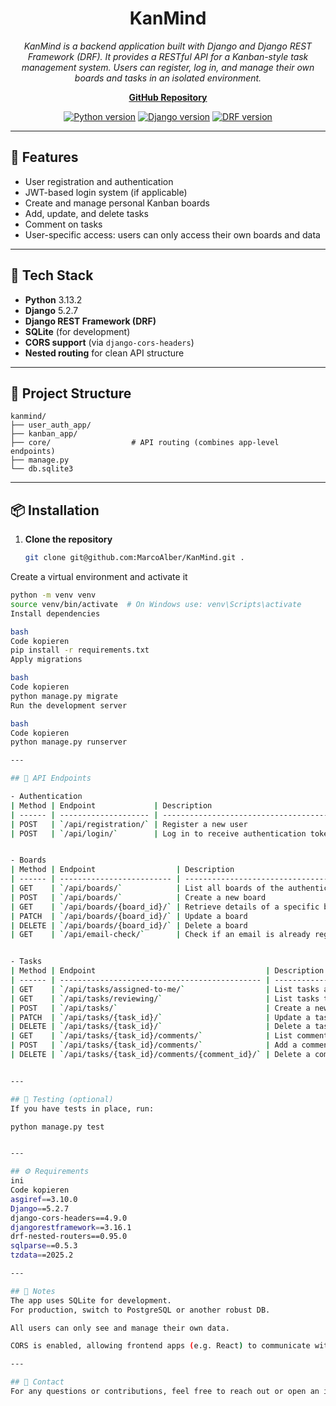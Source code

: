 <h1 align="center">KanMind</h1>

<p align="center">
  <em>KanMind is a backend application built with Django and Django REST Framework (DRF).  
  It provides a RESTful API for a Kanban-style task management system.  
  Users can register, log in, and manage their own boards and tasks in an isolated environment.</em>
  <br>
</p>

<p align="center">
  <a href="https://github.com/MarcoAlber/KanMind"><strong>GitHub Repository</strong></a>
  <br>
</p>

<p align="center">
  <a href="https://www.python.org/"><img src="https://img.shields.io/badge/Python-3.13.2-blue?logo=python&logoColor=white" alt="Python version"></a>
  <a href="https://www.djangoproject.com/"><img src="https://img.shields.io/badge/Django-5.2.7-success?logo=django&logoColor=white" alt="Django version"></a>
  <a href="https://www.django-rest-framework.org/"><img src="https://img.shields.io/badge/DRF-3.16.1-red?logo=django&logoColor=white" alt="DRF version"></a>
</p>

<hr>

## 🔧 Features

- User registration and authentication  
- JWT-based login system (if applicable)  
- Create and manage personal Kanban boards  
- Add, update, and delete tasks  
- Comment on tasks  
- User-specific access: users can only access their own boards and data  

---

## 🚀 Tech Stack

- **Python** 3.13.2  
- **Django** 5.2.7  
- **Django REST Framework (DRF)**  
- **SQLite** (for development)  
- **CORS support** (via `django-cors-headers`)  
- **Nested routing** for clean API structure  

---

## 📁 Project Structure

```text
kanmind/
├── user_auth_app/
├── kanban_app/
├── core/                  # API routing (combines app-level endpoints)
├── manage.py
└── db.sqlite3
```

---

## 📦 Installation

1. **Clone the repository**
   ```bash
   git clone git@github.com:MarcoAlber/KanMind.git .
Create a virtual environment and activate it

  ```bash
  python -m venv venv
  source venv/bin/activate  # On Windows use: venv\Scripts\activate
Install dependencies

bash
Code kopieren
pip install -r requirements.txt
Apply migrations

bash
Code kopieren
python manage.py migrate
Run the development server

bash
Code kopieren
python manage.py runserver

---

## 🔑 API Endpoints

- Authentication
| Method | Endpoint             | Description                            |
| ------ | -------------------- | -------------------------------------- |
| POST   | `/api/registration/` | Register a new user                    |
| POST   | `/api/login/`        | Log in to receive authentication token |


- Boards
| Method | Endpoint                  | Description                               |
| ------ | ------------------------- | ----------------------------------------- |
| GET    | `/api/boards/`            | List all boards of the authenticated user |
| POST   | `/api/boards/`            | Create a new board                        |
| GET    | `/api/boards/{board_id}/` | Retrieve details of a specific board      |
| PATCH  | `/api/boards/{board_id}/` | Update a board                            |
| DELETE | `/api/boards/{board_id}/` | Delete a board                            |
| GET    | `/api/email-check/`       | Check if an email is already registered   |


- Tasks
| Method | Endpoint                                      | Description                                   |
| ------ | --------------------------------------------- | --------------------------------------------- |
| GET    | `/api/tasks/assigned-to-me/`                  | List tasks assigned to the authenticated user |
| GET    | `/api/tasks/reviewing/`                       | List tasks the user is reviewing              |
| POST   | `/api/tasks/`                                 | Create a new task                             |
| PATCH  | `/api/tasks/{task_id}/`                       | Update a task                                 |
| DELETE | `/api/tasks/{task_id}/`                       | Delete a task                                 |
| GET    | `/api/tasks/{task_id}/comments/`              | List comments on a task                       |
| POST   | `/api/tasks/{task_id}/comments/`              | Add a comment to a task                       |
| DELETE | `/api/tasks/{task_id}/comments/{comment_id}/` | Delete a comment                              |


---

## 🥪 Testing (optional)
If you have tests in place, run:

python manage.py test


---

## ⚙️ Requirements
ini
Code kopieren
asgiref==3.10.0
Django==5.2.7
django-cors-headers==4.9.0
djangorestframework==3.16.1
drf-nested-routers==0.95.0
sqlparse==0.5.3
tzdata==2025.2

---

## 📌 Notes
The app uses SQLite for development.
For production, switch to PostgreSQL or another robust DB.

All users can only see and manage their own data.

CORS is enabled, allowing frontend apps (e.g. React) to communicate with the backend.

---

## 📨 Contact
For any questions or contributions, feel free to reach out or open an issue.
